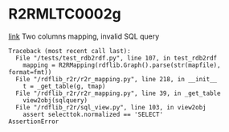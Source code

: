 # R2RMLTC0002g
[link](https://www.w3.org/TR/rdb2rdf-test-cases/#R2RMLTC0002g)
Two columns mapping, invalid SQL query


```
Traceback (most recent call last):
  File "/tests/test_rdb2rdf.py", line 107, in test_rdb2rdf
    mapping = R2RMapping(rdflib.Graph().parse(str(mapfile), format=fmt))
  File "/rdflib_r2r/r2r_mapping.py", line 218, in __init__
    t = _get_table(g, tmap)
  File "/rdflib_r2r/r2r_mapping.py", line 39, in _get_table
    view2obj(sqlquery)
  File "/rdflib_r2r/sql_view.py", line 103, in view2obj
    assert selecttok.normalized == 'SELECT'
AssertionError

```